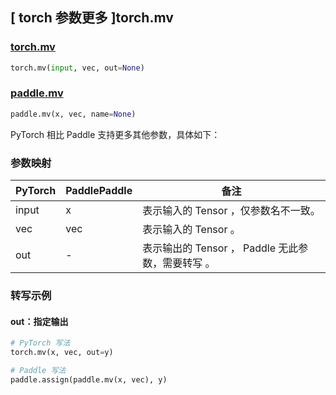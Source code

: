 ## [ torch 参数更多 ]torch.mv
### [torch.mv](https://pytorch.org/docs/stable/generated/torch.mv.html?highlight=torch+mv#torch.mv)
```python
torch.mv(input, vec, out=None)
```

### [paddle.mv](https://www.paddlepaddle.org.cn/documentation/docs/zh/develop/api/paddle/mv_cn.html)

```python
paddle.mv(x, vec, name=None)
```

PyTorch 相比 Paddle 支持更多其他参数，具体如下：

### 参数映射

| PyTorch       | PaddlePaddle | 备注                                                   |
| ------------- | ------------ | ------------------------------------------------------ |
| input         | x            | 表示输入的 Tensor ，仅参数名不一致。                   |
| vec         | vec           | 表示输入的 Tensor 。                   |
| out         | -            | 表示输出的 Tensor ， Paddle 无此参数，需要转写 。                   |

### 转写示例

#### out：指定输出
```python
# PyTorch 写法
torch.mv(x, vec, out=y)

# Paddle 写法
paddle.assign(paddle.mv(x, vec), y)
```
